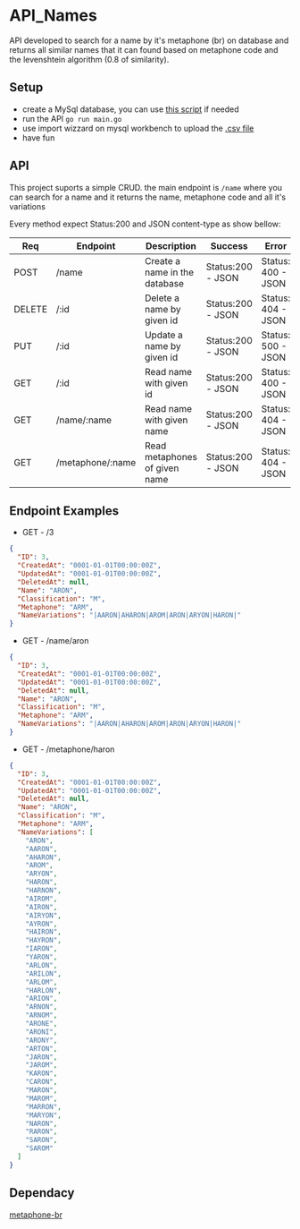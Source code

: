 # API_Names

API developed to search for a name by it's metaphone (br) on database and returns all similar names that it can found based on metaphone code and the levenshtein algorithm (0.8 of similarity).

## Setup
- create a MySql database, you can use [this script](https://github.com/Darklabel91/API_Names/blob/main/database/create_database.txt) if needed
- run the API ```go run main.go```
- use import wizzard on mysql workbench to upload the [.csv file](https://github.com/Darklabel91/API_Names/blob/main/database/name_types.csv)
- have fun

## API
This project suports a simple CRUD. the main endpoint is  ```/name``` where you can search for a name and it returns the name, metaphone code and all it's variations

Every method expect Status:200 and JSON content-type as show bellow:

| Req    | Endpoint                               | Description                         | Success           | Error              |
|--------|----------------------------------------|-------------------------------------|-------------------|--------------------|
| POST   | /name                                  | Create a name in the database       | Status:200 - JSON | Status: 400 - JSON |
| DELETE | /:id                                   | Delete a name by given id           | Status:200 - JSON | Status: 404 - JSON |
| PUT    | /:id                                   | Update a name by given id           | Status:200 - JSON | Status: 500 - JSON |
| GET    | /:id                                   | Read name with given id             | Status:200 - JSON | Status: 400 - JSON |
| GET    | /name/:name                            | Read name with given name           | Status:200 - JSON | Status: 404 - JSON |
| GET    | /metaphone/:name                       | Read metaphones of given name       | Status:200 - JSON | Status: 404 - JSON |


## Endpoint Examples

- GET - /3 
```json
{
  "ID": 3,
  "CreatedAt": "0001-01-01T00:00:00Z",
  "UpdatedAt": "0001-01-01T00:00:00Z",
  "DeletedAt": null,
  "Name": "ARON",
  "Classification": "M",
  "Metaphone": "ARM",
  "NameVariations": "|AARON|AHARON|AROM|ARON|ARYON|HARON|"
}
```

- GET - /name/aron 
```json
{
  "ID": 3,
  "CreatedAt": "0001-01-01T00:00:00Z",
  "UpdatedAt": "0001-01-01T00:00:00Z",
  "DeletedAt": null,
  "Name": "ARON",
  "Classification": "M",
  "Metaphone": "ARM",
  "NameVariations": "|AARON|AHARON|AROM|ARON|ARYON|HARON|"
}
```

- GET - /metaphone/haron
```json
{
  "ID": 3,
  "CreatedAt": "0001-01-01T00:00:00Z",
  "UpdatedAt": "0001-01-01T00:00:00Z",
  "DeletedAt": null,
  "Name": "ARON",
  "Classification": "M",
  "Metaphone": "ARM",
  "NameVariations": [
    "ARON",
    "AARON",
    "AHARON",
    "AROM",
    "ARYON",
    "HARON",
    "HARNON",
    "AIROM",
    "AIRON",
    "AIRYON",
    "AYRON",
    "HAIRON",
    "HAYRON",
    "IARON",
    "YARON",
    "ARLON",
    "ARILON",
    "ARLOM",
    "HARLON",
    "ARION",
    "ARNON",
    "ARNOM",
    "ARONE",
    "ARONI",
    "ARONY",
    "ARTON",
    "JARON",
    "JAROM",
    "KARON",
    "CARON",
    "MARON",
    "MAROM",
    "MARRON",
    "MARYON",
    "NARON",
    "RARON",
    "SARON",
    "SAROM"
  ]
}
```
## Dependacy
[metaphone-br](https://github.com/Darklabel91/metaphone-br)
